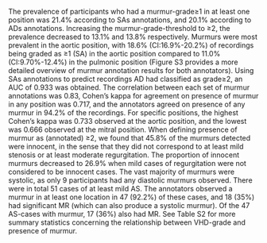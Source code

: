 The prevalence of participants who had a murmur-grade≥1 in at least one position was 21.4% according to SAs annotations, and 20.1% according to ADs annotations. Increasing the murmur-grade-threshold to ≥2, the prevalence decreased to 13.1% and 13.8% respectively. Murmurs were most prevalent in the aortic position, with 18.6% (CI:16.9%-20.2%) of recordings being graded as  ≥1 (SA) in the aortic position compared to 11.0% (CI:9.70%-12.4%) in the pulmonic position (Figure S3 provides a more detailed overview of murmur annotation results for both annotators). Using SAs annotations to predict recordings AD had classified as grade≥2, an AUC of 0.933 was obtained. The correlation between each set of murmur annotations was 0.83, Cohen’s kappa for agreement on presence of murmur in any position was 0.717, and the annotators agreed on presence of any murmur in 94.2% of the recordings. For specific positions, the highest Cohen’s kappa was 0.733 observed at the aortic position, and the lowest was 0.666 observed at the mitral position. When defining presence of murmur as (annotated)  ≥2, we found that 45.8% of the murmurs detected were innocent, in the sense that they did not correspond to at least mild stenosis or at least moderate regurgitation. The proportion of innocent murmurs decreased to 26.9% when mild cases of regurgitation were not considered to be innocent cases. 
The vast majority of murmurs were systolic, as only 9 participants had any diastolic murmurs observed. There were in total 51 cases of at least mild AS. The annotators observed a murmur in at least one location in 47 (92.2%) of these cases, and 18 (35%) had significant MR (which can also produce a systolic murmur). Of the 47 AS-cases with murmur, 17 (36%) also had MR.  See Table S2 for more summary statistics concerning the relationship between VHD-grade and presence of murmur.